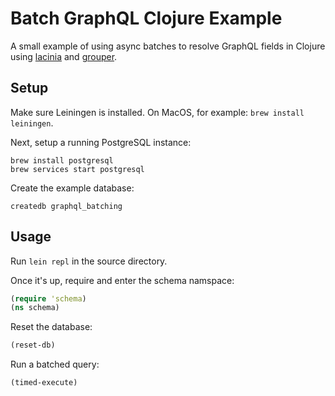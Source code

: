 # Batch GraphQL Clojure Example

A small example of using async batches to resolve GraphQL fields in Clojure
using [lacinia][lacinia] and [grouper][grouper].

[lacinia]: https://github.com/walmartlabs/lacinia
[grouper]: https://github.com/junegunn/grouper

## Setup

Make sure Leiningen is installed. On MacOS, for example: `brew install leiningen`.

Next, setup a running PostgreSQL instance:

```
brew install postgresql
brew services start postgresql
```

Create the example database:

```
createdb graphql_batching
```

## Usage


Run `lein repl` in the source directory.

Once it's up, require and enter the schema namspace:

```clj
(require 'schema)
(ns schema)
```

Reset the database:

```clj
(reset-db)
```

Run a batched query:

```clj
(timed-execute)
```
